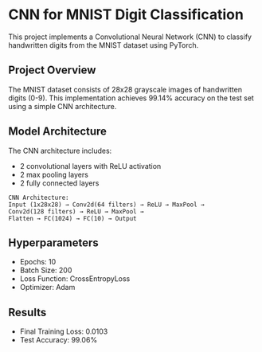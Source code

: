 # CNN for MNIST Digit Classification

This project implements a Convolutional Neural Network (CNN) to classify handwritten digits from the MNIST dataset using PyTorch.

## Project Overview

The MNIST dataset consists of 28x28 grayscale images of handwritten digits (0-9). This implementation achieves 99.14% accuracy on the test set using a simple CNN architecture.

## Model Architecture

The CNN architecture includes:
- 2 convolutional layers with ReLU activation
- 2 max pooling layers
- 2 fully connected layers

```
CNN Architecture:
Input (1x28x28) → Conv2d(64 filters) → ReLU → MaxPool → 
Conv2d(128 filters) → ReLU → MaxPool → 
Flatten → FC(1024) → FC(10) → Output
```

## Hyperparameters

- Epochs: 10
- Batch Size: 200
- Loss Function: CrossEntropyLoss
- Optimizer: Adam

## Results

- Final Training Loss: 0.0103
- Test Accuracy: 99.06%
